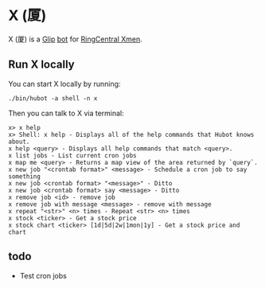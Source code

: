 # X (厦)

X (厦) is a [Glip](https://glip.com/) [bot](https://hubot.github.com/docs/) for [RingCentral Xmen](http://www.ringcentral.cn/).


## Run X locally

You can start X locally by running:

    ./bin/hubot -a shell -n x

Then you can talk to X via terminal:

```
x> x help
x> Shell: x help - Displays all of the help commands that Hubot knows about.
x help <query> - Displays all help commands that match <query>.
x list jobs - List current cron jobs
x map me <query> - Returns a map view of the area returned by `query`.
x new job "<crontab format>" <message> - Schedule a cron job to say something
x new job <crontab format> "<message>" - Ditto
x new job <crontab format> say <message> - Ditto
x remove job <id> - remove job
x remove job with message <message> - remove with message
x repeat "<str>" <n> times - Repeat <str> <n> times
x stock <ticker> - Get a stock price
x stock chart <ticker> [1d|5d|2w|1mon|1y] - Get a stock price and chart
```


## todo

- Test cron jobs
